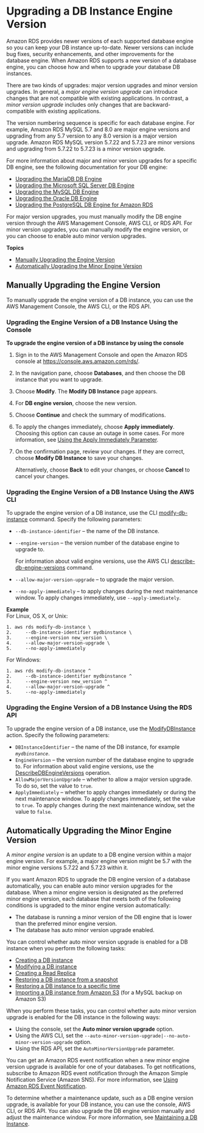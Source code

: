 # Upgrading a DB Instance Engine Version<a name="USER_UpgradeDBInstance.Upgrading"></a>

Amazon RDS provides newer versions of each supported database engine so you can keep your DB instance up\-to\-date\. Newer versions can include bug fixes, security enhancements, and other improvements for the database engine\. When Amazon RDS supports a new version of a database engine, you can choose how and when to upgrade your database DB instances\.

There are two kinds of upgrades: major version upgrades and minor version upgrades\. In general, a *major engine version upgrade* can introduce changes that are not compatible with existing applications\. In contrast, a *minor version upgrade* includes only changes that are backward\-compatible with existing applications\.

The version numbering sequence is specific for each database engine\. For example, Amazon RDS MySQL 5\.7 and 8\.0 are major engine versions and upgrading from any 5\.7 version to any 8\.0 version is a major version upgrade\. Amazon RDS MySQL version 5\.7\.22 and 5\.7\.23 are minor versions and upgrading from 5\.7\.22 to 5\.7\.23 is a minor version upgrade\.

For more information about major and minor version upgrades for a specific DB engine, see the following documentation for your DB engine: 
+ [Upgrading the MariaDB DB Engine](USER_UpgradeDBInstance.MariaDB.md)
+ [Upgrading the Microsoft SQL Server DB Engine](USER_UpgradeDBInstance.SQLServer.md)
+ [Upgrading the MySQL DB Engine](USER_UpgradeDBInstance.MySQL.md)
+ [Upgrading the Oracle DB Engine](USER_UpgradeDBInstance.Oracle.md)
+ [Upgrading the PostgreSQL DB Engine for Amazon RDS](USER_UpgradeDBInstance.PostgreSQL.md)

For major version upgrades, you must manually modify the DB engine version through the AWS Management Console, AWS CLI, or RDS API\. For minor version upgrades, you can manually modify the engine version, or you can choose to enable auto minor version upgrades\.

**Topics**
+ [Manually Upgrading the Engine Version](#USER_UpgradeDBInstance.Upgrading.Manual)
+ [Automatically Upgrading the Minor Engine Version](#USER_UpgradeDBInstance.Upgrading.AutoMinorVersionUpgrades)

## Manually Upgrading the Engine Version<a name="USER_UpgradeDBInstance.Upgrading.Manual"></a>

To manually upgrade the engine version of a DB instance, you can use the AWS Management Console, the AWS CLI, or the RDS API\.

### Upgrading the Engine Version of a DB Instance Using the Console<a name="USER_UpgradeDBInstance.Upgrading.Manual.Console"></a>

**To upgrade the engine version of a DB instance by using the console**

1. Sign in to the AWS Management Console and open the Amazon RDS console at [https://console\.aws\.amazon\.com/rds/](https://console.aws.amazon.com/rds/)\.

1. In the navigation pane, choose **Databases**, and then choose the DB instance that you want to upgrade\. 

1. Choose **Modify**\. The **Modify DB Instance** page appears\.

1. For **DB engine version**, choose the new version\.

1. Choose **Continue** and check the summary of modifications\. 

1. To apply the changes immediately, choose **Apply immediately**\. Choosing this option can cause an outage in some cases\. For more information, see [Using the Apply Immediately Parameter](Overview.DBInstance.Modifying.md#USER_ModifyInstance.ApplyImmediately)\. 

1. On the confirmation page, review your changes\. If they are correct, choose **Modify DB Instance** to save your changes\. 

   Alternatively, choose **Back** to edit your changes, or choose **Cancel** to cancel your changes\. 

### Upgrading the Engine Version of a DB Instance Using the AWS CLI<a name="USER_UpgradeDBInstance.Upgrading.Manual.CLI"></a>

To upgrade the engine version of a DB instance, use the CLI [modify\-db\-instance](https://docs.aws.amazon.com/cli/latest/reference/rds/modify-db-instance.html) command\. Specify the following parameters: 
+ `--db-instance-identifier` – the name of the DB instance\. 
+ `--engine-version` – the version number of the database engine to upgrade to\. 

  For information about valid engine versions, use the AWS CLI [ describe\-db\-engine\-versions](https://docs.aws.amazon.com/cli/latest/reference/rds/describe-db-engine-versions.html) command\.
+ `--allow-major-version-upgrade` – to upgrade the major version\. 
+ `--no-apply-immediately` – to apply changes during the next maintenance window\. To apply changes immediately, use `--apply-immediately`\. 

**Example**  
For Linux, OS X, or Unix:  

```
1. aws rds modify-db-instance \
2.     --db-instance-identifier mydbinstance \
3.     --engine-version new_version \
4.     --allow-major-version-upgrade \
5.     --no-apply-immediately
```
For Windows:  

```
1. aws rds modify-db-instance ^
2.     --db-instance-identifier mydbinstance ^
3.     --engine-version new_version ^
4.     --allow-major-version-upgrade ^
5.     --no-apply-immediately
```

### Upgrading the Engine Version of a DB Instance Using the RDS API<a name="USER_UpgradeDBInstance.Upgrading.Manual.API"></a>

To upgrade the engine version of a DB instance, use the [ ModifyDBInstance](https://docs.aws.amazon.com/AmazonRDS/latest/APIReference//API_ModifyDBInstance.html) action\. Specify the following parameters: 
+ `DBInstanceIdentifier` – the name of the DB instance, for example *`mydbinstance`*\. 
+ `EngineVersion` – the version number of the database engine to upgrade to\. For information about valid engine versions, use the [ DescribeDBEngineVersions](https://docs.aws.amazon.com/AmazonRDS/latest/APIReference//API_DescribeDBEngineVersions.html) operation\.
+ `AllowMajorVersionUpgrade` – whether to allow a major version upgrade\. To do so, set the value to `true`\. 
+ `ApplyImmediately` – whether to apply changes immediately or during the next maintenance window\. To apply changes immediately, set the value to `true`\. To apply changes during the next maintenance window, set the value to `false`\. 

## Automatically Upgrading the Minor Engine Version<a name="USER_UpgradeDBInstance.Upgrading.AutoMinorVersionUpgrades"></a>

A *minor engine version* is an update to a DB engine version within a major engine version\. For example, a major engine version might be 5\.7 with the minor engine versions 5\.7\.22 and 5\.7\.23 within it\. 

If you want Amazon RDS to upgrade the DB engine version of a database automatically, you can enable auto minor version upgrades for the database\. When a minor engine version is designated as the preferred minor engine version, each database that meets both of the following conditions is upgraded to the minor engine version automatically:
+ The database is running a minor version of the DB engine that is lower than the preferred minor engine version\.
+ The database has auto minor version upgrade enabled\.

You can control whether auto minor version upgrade is enabled for a DB instance when you perform the following tasks:
+ [Creating a DB instance](CHAP_CommonTasks.Create.md)
+ [Modifying a DB instance](Overview.DBInstance.Modifying.md)
+ [Creating a Read Replica](USER_ReadRepl.md#USER_ReadRepl.Create)
+ [Restoring a DB instance from a snapshot](USER_RestoreFromSnapshot.md)
+ [Restoring a DB instance to a specific time](USER_PIT.md)
+ [Importing a DB instance from Amazon S3](MySQL.Procedural.Importing.md) \(for a MySQL backup on Amazon S3\)

When you perform these tasks, you can control whether auto minor version upgrade is enabled for the DB instance in the following ways:
+ Using the console, set the **Auto minor version upgrade** option\.
+ Using the AWS CLI, set the `--auto-minor-version-upgrade|--no-auto-minor-version-upgrade` option\.
+ Using the RDS API, set the `AutoMinorVersionUpgrade` parameter\.

You can get an Amazon RDS event notification when a new minor engine version upgrade is available for one of your databases\. To get notifications, subscribe to Amazon RDS event notification through the Amazon Simple Notification Service \(Amazon SNS\)\. For more information, see [Using Amazon RDS Event Notification](USER_Events.md)\.

To determine whether a maintenance update, such as a DB engine version upgrade, is available for your DB instance, you can use the console, AWS CLI, or RDS API\. You can also upgrade the DB engine version manually and adjust the maintenance window\. For more information, see [Maintaining a DB Instance](USER_UpgradeDBInstance.Maintenance.md)\.